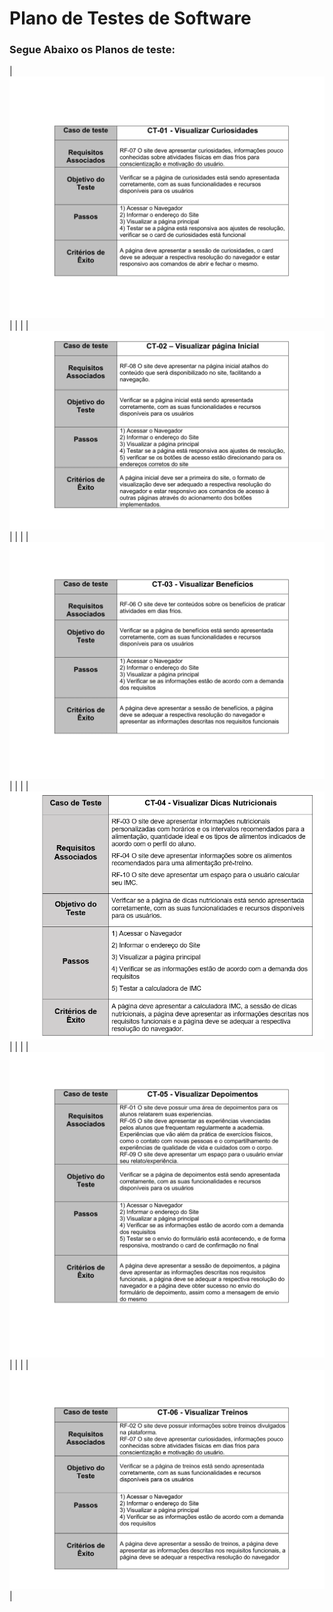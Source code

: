 # Plano de Testes de Software

### Segue Abaixo os Planos de teste:

| <img src="img/ct 01.png" alt="plano de teste 1"> |
|                                                  |
| <img src="img/ct 02.png" alt="plano de teste 2"> |
|                                                  |
| <img src="img/ct 03.png" alt="plano de teste 3"> |
|                                                  |
| <img src="img/ct 14.png" alt="plano de teste 4"> |
|                                                  |
| <img src="img/ct 05.png" alt="plano de teste 5"> |
|                                                  |
| <img src="img/ct 06.png" alt="plano de teste 6"> |
